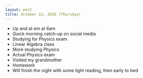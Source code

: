 ```yaml
---
layout: post
title: October 13, 2016 (Thursday)
---
```


* Up and at em at 6am
* Quick morning catch-up on social media
* Studying for Physics exam
* Linear Algebra class
* More studying Physics
* Actual Physics exam
* Visited my grandmother
* Homework
* Will finish the night with some light reading, then early to bed